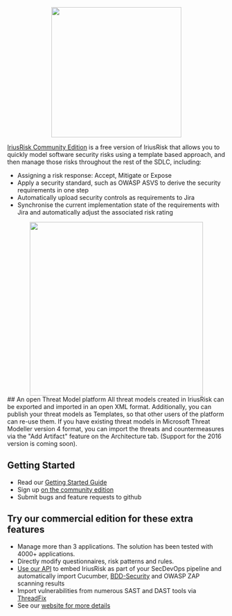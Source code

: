 <div style="text-align:center">
<img src="https://www.continuumsecurity.net/wp-content/uploads/2016/11/iriuslogo-notagline.png" width="300"/>
</div>

[IriusRisk Community Edition](https://community.iriusrisk.com) is a free version of IriusRisk that allows you to quickly model software security risks using a template based approach, and then manage those risks throughout the rest of the SDLC, including:
* Assigning a risk response: Accept, Mitigate or Expose
* Apply a security standard, such as OWASP ASVS to derive the security requirements in one step
* Automatically upload security controls as requirements to Jira
* Synchronise the current implementation state of the requirements with Jira and automatically adjust the associated risk rating
<div style="text-align:center">
<img src="https://www.continuumsecurity.net/wp-content/uploads/2016/11/sdlc-overview.png" width="400"/>
</div>
## An open Threat Model platform
All threat models created in IriusRisk can be exported and imported in an open XML format.  Additionally, you can publish your threat models as Templates, so that other users of the platform can re-use them.
If you have existing threat models in Microsoft Threat Modeller version 4 format, you can import the threats and countermeasures via the "Add Artifact" feature on the Architecture tab.  (Support for the 2016 version is coming soon).

## Getting Started
* Read our [Getting Started Guide](https://continuumsecurity.atlassian.net/wiki/display/ITD/Getting+started)
* Sign up [on the community edition](https://community.iriusrisk.com)
* Submit bugs and feature requests to github

## Try our commercial edition for these extra features
* Manage more than 3 applications. The solution has been tested with 4000+ applications.
* Directly modify questionnaires, risk patterns and rules.
* [Use our API](https://app.swaggerhub.com/api/continuumsecurity/IriusRisk/1) to embed IriusRisk as part of your SecDevOps pipeline and automatically import Cucumber, [BDD-Security](https://github.com/continuumsecurity/bdd-security) and OWASP ZAP scanning results
* Import vulnerabilities from numerous SAST and DAST tools via [ThreadFix](https://www.threadfix.it)
* See our [website for more details](https://www.continuumsecurity.net/iriusrisk)
